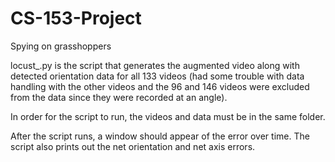 # CS-153-Project
Spying on grasshoppers

locust_.py is the script that generates the augmented video along with detected orientation data for all 133 videos (had some trouble with data handling with the other videos and the 96 and 146 videos were excluded from the data since they were recorded at an angle).

In order for the script to run, the videos and data must be in the same folder.

After the script runs, a window should appear of the error over time. The script also prints out the net orientation and net axis errors. 

